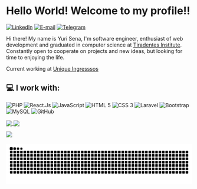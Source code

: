 # Hello World! Welcome to my profile!!
[![LinkedIn](https://img.shields.io/badge/-yurisn-blue?style=for-the-badge&logo=LinkedIn&logoColor=white&color=black&link=https://www.linkedin.com/in/yurisn/)](https://www.linkedin.com/in/yurisn/ "LinkedIn") 
[![E-mail](https://img.shields.io/badge/-dev.yurisn@gmail.com-c14438?style=for-the-badge&logo=Gmail&logoColor=white&color=black&link=mailto:dev.yurisn@gmail.com?subject=Olá,%20Yuri%20)](mailto:dev.yurisn@gmail.com?subject=Olá,%20Yuri!%20 "E-mail")
[![Telegram](https://img.shields.io/badge/-@yurisn1-0088CC?style=for-the-badge&logo=Telegram&logoColor=white&color=black&link=https://t.me/yurisn1/)](https://t.me/yurisn1 "Telegram") 


Hi there! My name is Yuri Sena, I'm software engineer, enthusiast of web development and graduated in computer science at [Tiradentes Institute](https://al.unit.br/ "Centro Universitário Tiradentes"). Constantly open to cooperate on projects and new ideas, but looking for time to enjoying the life.

Current working at [Unique Ingresssos](https://github.com/unique-ingressos "Unique Ingressos")

## 💻 I work with: 
  ![PHP](https://img.shields.io/badge/-PHP-563D7C?style=for-the-badge&logo=PHP&logoColor=white) 
  ![React.Js](https://shields.io/badge/react-black?logo=react&style=for-the-badge)
  ![JavaScript](https://img.shields.io/badge/-JavaScript-black?style=for-the-badge&logo=JavaScript) 
  ![HTML 5](https://img.shields.io/badge/-HTML%205-E34F26?style=for-the-badge&logo=HTML5&logoColor=white) 
  ![CSS 3](https://img.shields.io/badge/-CSS%203-1572B6?style=for-the-badge&logo=CSS3) 
  ![Laravel](https://img.shields.io/badge/-Laravel-FCA121?style=for-the-badge&logo=Laravel&logoColor=white&color=red) 
  ![Bootstrap](https://img.shields.io/badge/-Bootstrap-ccc?style=for-the-badge&logo=Bootstrap) 
  ![MySQL](https://img.shields.io/badge/-MySQL-blue?style=for-the-badge&logo=MySQL&logoColor=white) 
  ![GitHub](https://img.shields.io/badge/-Git-181717?style=for-the-badge&logo=Git) 

<a href="https://github.com/yurisn1/">
  <img height="180em" align="center" src="https://github-readme-stats.vercel.app/api?username=yurisn1&show_icons=true&hide_border=true&theme=tokyonight&count_private=true" />
</a>
<a href="https://github.com/yurisn1/">
  <img height="180em" align="center" src="https://github-readme-stats.vercel.app/api/top-langs/?username=yurisn1&show_icons=true&hide_border=true&layout=compact&langs_count=8&theme=tokyonight&count_private=true" />
</a>

![](https://hit.yhype.me/github/profile?user_id=42280089)

![Snake animation](https://github.com/yurisn1/yurisn1/blob/output/github-contribution-grid-snake.svg)
